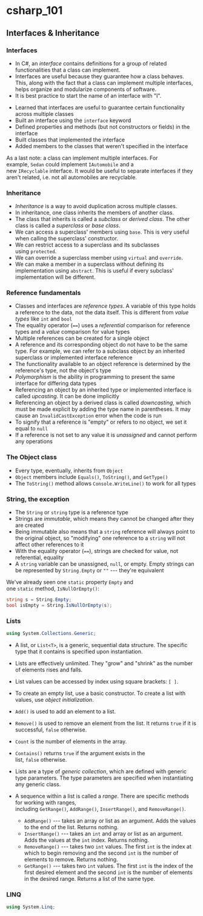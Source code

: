 # csharp_101

## Interfaces & Inheritance

### Interfaces

-   In C#, an *interface* contains definitions for a group of related functionalities that a class can implement.
-   Interfaces are useful because they guarantee how a class behaves. This, along with the fact that a class can implement multiple interfaces, helps organize and modularize components of software.
-   It is best practice to start the name of an interface with "I".

<!-- Delete/amend the below -->

-   Learned that interfaces are useful to guarantee certain functionality across multiple classes
-   Built an interface using the `interface` keyword
-   Defined properties and methods (but not constructors or fields) in the interface
-   Built classes that implemented the interface
-   Added members to the classes that weren't specified in the interface

As a last note: a class can implement multiple interfaces. For example, `Sedan` could implement `IAutomobile` and a new `IRecyclable` interface. It would be useful to separate interfaces if they aren't related, i.e. not all automobiles are recyclable.

### Inheritance

-   *Inheritance* is a way to avoid duplication across multiple classes.
-   In inheritance, one class inherits the members of another class.
-   The class that inherits is called a *subclass* or *derived class*. The other class is called a *superclass* or *base class*.
-   We can access a superclass' members using `base`. This is very useful when calling the superclass' constructor.
-   We can restrict access to a superclass and its subclasses using `protected`.
-   We can override a superclass member using `virtual` and `override`.
-   We can make a member in a superclass without defining its implementation using `abstract`. This is useful if every subclass' implementation will be different.

### Reference fundamentals

-   Classes and interfaces are *reference types*. A variable of this type holds a reference to the data, not the data itself. This is different from *value types* like `int` and `bool`
-   The equality operator (`==`) uses a *referential* comparison for reference types and a *value* comparison for value types
-   Multiple references can be created for a single object
-   A reference and its corresponding object do not have to be the same type. For example, we can refer to a subclass object by an inherited superclass or implemented interface reference
-   The functionality available to an object reference is determined by the reference's type, not the object's type
-   *Polymorphism* is the ability in programming to present the same interface for differing data types
-   Referencing an object by an inherited type or implemented interface is called *upcasting*. It can be done implicitly
-   Referencing an object by a derived class is called *downcasting*, which must be made explicit by adding the type name in parentheses. It may cause an `InvalidCastException` error when the code is run
-   To signify that a reference is "empty" or refers to no object, we set it equal to `null`
-   If a reference is not set to any value it is *unassigned* and cannot perform any operations

### The Object class

-   Every type, eventually, inherits from `Object`
-   `Object` members include `Equals()`, `ToString()`, and `GetType()`
-   The `ToString()` method allows `Console.WriteLine()` to work for all types

### String, the exception

-   The `String` or `string` type is a reference type
-   Strings are *immutable*, which means they cannot be changed after they are created
-   Being immutable also means that a `string` reference will always point to the original object, so "modifying" one reference to a `string` will not affect other references to it
-   With the equality operator (`==`), strings are checked for value, not referential, equality
-   A `string` variable can be unassigned, `null`, or empty. Empty strings can be represented by `String.Empty` or `""` --- they're equivalent

We've already seen one `static` property `Empty` and one `static` method, `IsNullOrEmpty()`:

```cs
string s = String.Empty;
bool isEmpty = String.IsNullOrEmpty(s);
```

### Lists

```cs
using System.Collections.Generic;
```

-   A list, or `List<T>`, is a generic, sequential data structure. The specific type that it contains is specified upon instantiation.
-   Lists are effectively unlimited. They "grow" and "shrink" as the number of elements rises and falls.
-   List values can be accessed by index using square brackets: `[ ]`.
-   To create an empty list, use a basic constructor. To create a list with values, use *object initialization*.
-   `Add()` is used to add an element to a list.
-   `Remove()` is used to remove an element from the list. It returns `true` if it is successful, `false` otherwise.
-   `Count` is the number of elements in the array.
-   `Contains()` returns `true` if the argument exists in the list, `false` otherwise.

-   Lists are a type of *generic collection*, which are defined with generic type parameters. The type parameters are specified when instantiating any generic class.

-   A sequence within a list is called a *range*. There are specific methods for working with ranges, including `GetRange()`, `AddRange()`, `InsertRange()`, and `RemoveRange()`.
    -   `AddRange()` --- takes an array or list as an argument. Adds the values to the end of the list. Returns nothing.
    -   `InsertRange()` --- takes an `int` and array or list as an argument. Adds the values at the `int` index. Returns nothing.
    -   `RemoveRange()` --- takes two `int` values. The first `int` is the index at which to begin removing and the second `int` is the number of elements to remove. Returns nothing.
    -   `GetRange()` --- takes two `int` values. The first `int` is the index of the first desired element and the second `int` is the number of elements in the desired range. Returns a list of the same type.

### LINQ

```cs
using System.Linq;
```
